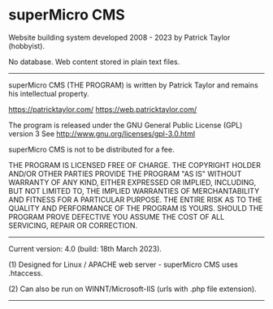 # superMicro CMS
Website building system developed 2008 - 2023 by Patrick Taylor (hobbyist).

No database. Web content stored in plain text files.

---------------------------------------------------------------------------

superMicro CMS (THE PROGRAM) is written by Patrick Taylor and remains his
intellectual property.

https://patricktaylor.com/
https://web.patricktaylor.com/

The program is released under the GNU General Public License (GPL) version 3
See http://www.gnu.org/licenses/gpl-3.0.html

superMicro CMS is not to be distributed for a fee.

THE PROGRAM IS LICENSED FREE OF CHARGE. THE COPYRIGHT HOLDER AND/OR OTHER
PARTIES PROVIDE THE PROGRAM "AS IS" WITHOUT WARRANTY OF ANY KIND, EITHER
EXPRESSED OR IMPLIED, INCLUDING, BUT NOT LIMITED TO, THE IMPLIED WARRANTIES
OF MERCHANTABILITY AND FITNESS FOR A PARTICULAR PURPOSE. THE ENTIRE RISK AS
TO THE QUALITY AND PERFORMANCE OF THE PROGRAM IS YOURS. SHOULD THE PROGRAM
PROVE DEFECTIVE YOU ASSUME THE COST OF ALL SERVICING, REPAIR OR CORRECTION.

---------------------------------------------------------------------------

Current version: 4.0 (build: 18th March 2023).

(1) Designed for Linux / APACHE web server - superMicro CMS uses .htaccess.

(2) Can also be run on WINNT/Microsoft-IIS (urls with .php file extension).

---------------------------------------------------------------------------
